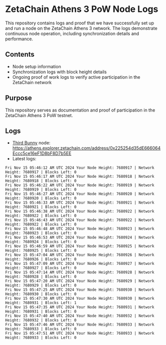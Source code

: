 # ZetaChain Athens 3 PoW Node Logs
This repository contains logs and proof that we have successfully set up and run a node on the ZetaChain Athens 3 network. The logs demonstrate continuous node operation, including synchronization details and performance.

## Contents
- Node setup information
- Synchronization logs with block height details
- Ongoing proof of work logs to verify active participation in the ZetaChain network

## Purpose
This repository serves as documentation and proof of participation in the ZetaChain Athens 3 PoW testnet.

## Logs

- [Third Bunny](https://thirdbunny.xyz/) node: https://athens.explorer.zetachain.com/address/0x225254d35dE666064Eccc5ce16eF1D8bF8D7b5EE
- Latest logs:
```
Fri Nov 15 05:46:12 AM UTC 2024 Your Node Height: 7680917 | Network Height: 7680917 | Blocks Left: 0
Fri Nov 15 05:46:17 AM UTC 2024 Your Node Height: 7680918 | Network Height: 7680918 | Blocks Left: 0
Fri Nov 15 05:46:22 AM UTC 2024 Your Node Height: 7680919 | Network Height: 7680919 | Blocks Left: 0
Fri Nov 15 05:46:27 AM UTC 2024 Your Node Height: 7680920 | Network Height: 7680920 | Blocks Left: 0
Fri Nov 15 05:46:33 AM UTC 2024 Your Node Height: 7680921 | Network Height: 7680921 | Blocks Left: 0
Fri Nov 15 05:46:38 AM UTC 2024 Your Node Height: 7680922 | Network Height: 7680922 | Blocks Left: 0
Fri Nov 15 05:46:43 AM UTC 2024 Your Node Height: 7680922 | Network Height: 7680922 | Blocks Left: 0
Fri Nov 15 05:46:48 AM UTC 2024 Your Node Height: 7680923 | Network Height: 7680923 | Blocks Left: 0
Fri Nov 15 05:46:53 AM UTC 2024 Your Node Height: 7680924 | Network Height: 7680924 | Blocks Left: 0
Fri Nov 15 05:46:59 AM UTC 2024 Your Node Height: 7680925 | Network Height: 7680925 | Blocks Left: 0
Fri Nov 15 05:47:04 AM UTC 2024 Your Node Height: 7680926 | Network Height: 7680926 | Blocks Left: 0
Fri Nov 15 05:47:09 AM UTC 2024 Your Node Height: 7680927 | Network Height: 7680927 | Blocks Left: 0
Fri Nov 15 05:47:14 AM UTC 2024 Your Node Height: 7680928 | Network Height: 7680928 | Blocks Left: 0
Fri Nov 15 05:47:20 AM UTC 2024 Your Node Height: 7680929 | Network Height: 7680929 | Blocks Left: 0
Fri Nov 15 05:47:25 AM UTC 2024 Your Node Height: 7680930 | Network Height: 7680930 | Blocks Left: 0
Fri Nov 15 05:47:30 AM UTC 2024 Your Node Height: 7680930 | Network Height: 7680931 | Blocks Left: 1
Fri Nov 15 05:47:35 AM UTC 2024 Your Node Height: 7680931 | Network Height: 7680931 | Blocks Left: 0
Fri Nov 15 05:47:40 AM UTC 2024 Your Node Height: 7680932 | Network Height: 7680932 | Blocks Left: 0
Fri Nov 15 05:47:46 AM UTC 2024 Your Node Height: 7680933 | Network Height: 7680933 | Blocks Left: 0
Fri Nov 15 05:47:51 AM UTC 2024 Your Node Height: 7680933 | Network Height: 7680933 | Blocks Left: 0
```
